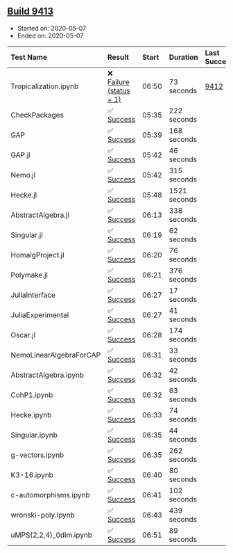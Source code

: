 ## [Build 9413](https://oscarci.mathematik.uni-kl.de/job/oscar/9413/)

* Started on: 2020-05-07
* Ended on: 2020-05-07

| Test Name    | Result | Start | Duration | Last Success | First Failure |
|:-------------|:-------|:------|:---------|:-------------|:--------------|
| Tropicalization.ipynb | ❌ [Failure (status = 1)](https://oscarci.mathematik.uni-kl.de/job/oscar/9413/artifact/logs/build-9413/Tropicalization.ipynb.log) | 06:50 | 73 seconds | [9412](https://oscarci.mathematik.uni-kl.de/job/oscar/9412/) | [9413](https://oscarci.mathematik.uni-kl.de/job/oscar/9413/) |
| CheckPackages | ✅ [Success](https://oscarci.mathematik.uni-kl.de/job/oscar/9413/artifact/logs/build-9413/CheckPackages.log) | 05:35 | 222 seconds |  |  |
| GAP | ✅ [Success](https://oscarci.mathematik.uni-kl.de/job/oscar/9413/artifact/logs/build-9413/GAP.log) | 05:39 | 168 seconds |  |  |
| GAP.jl | ✅ [Success](https://oscarci.mathematik.uni-kl.de/job/oscar/9413/artifact/logs/build-9413/GAP.jl.log) | 05:42 | 46 seconds |  |  |
| Nemo.jl | ✅ [Success](https://oscarci.mathematik.uni-kl.de/job/oscar/9413/artifact/logs/build-9413/Nemo.jl.log) | 05:42 | 315 seconds |  |  |
| Hecke.jl | ✅ [Success](https://oscarci.mathematik.uni-kl.de/job/oscar/9413/artifact/logs/build-9413/Hecke.jl.log) | 05:48 | 1521 seconds |  |  |
| AbstractAlgebra.jl | ✅ [Success](https://oscarci.mathematik.uni-kl.de/job/oscar/9413/artifact/logs/build-9413/AbstractAlgebra.jl.log) | 06:13 | 338 seconds |  |  |
| Singular.jl | ✅ [Success](https://oscarci.mathematik.uni-kl.de/job/oscar/9413/artifact/logs/build-9413/Singular.jl.log) | 06:19 | 62 seconds |  |  |
| HomalgProject.jl | ✅ [Success](https://oscarci.mathematik.uni-kl.de/job/oscar/9413/artifact/logs/build-9413/HomalgProject.jl.log) | 06:20 | 76 seconds |  |  |
| Polymake.jl | ✅ [Success](https://oscarci.mathematik.uni-kl.de/job/oscar/9413/artifact/logs/build-9413/Polymake.jl.log) | 06:21 | 376 seconds |  |  |
| JuliaInterface | ✅ [Success](https://oscarci.mathematik.uni-kl.de/job/oscar/9413/artifact/logs/build-9413/JuliaInterface.log) | 06:27 | 17 seconds |  |  |
| JuliaExperimental | ✅ [Success](https://oscarci.mathematik.uni-kl.de/job/oscar/9413/artifact/logs/build-9413/JuliaExperimental.log) | 06:27 | 41 seconds |  |  |
| Oscar.jl | ✅ [Success](https://oscarci.mathematik.uni-kl.de/job/oscar/9413/artifact/logs/build-9413/Oscar.jl.log) | 06:28 | 174 seconds |  |  |
| NemoLinearAlgebraForCAP | ✅ [Success](https://oscarci.mathematik.uni-kl.de/job/oscar/9413/artifact/logs/build-9413/NemoLinearAlgebraForCAP.log) | 06:31 | 33 seconds |  |  |
| AbstractAlgebra.ipynb | ✅ [Success](https://oscarci.mathematik.uni-kl.de/job/oscar/9413/artifact/logs/build-9413/AbstractAlgebra.ipynb.log) | 06:32 | 42 seconds |  |  |
| CohP1.ipynb | ✅ [Success](https://oscarci.mathematik.uni-kl.de/job/oscar/9413/artifact/logs/build-9413/CohP1.ipynb.log) | 06:32 | 63 seconds |  |  |
| Hecke.ipynb | ✅ [Success](https://oscarci.mathematik.uni-kl.de/job/oscar/9413/artifact/logs/build-9413/Hecke.ipynb.log) | 06:33 | 74 seconds |  |  |
| Singular.ipynb | ✅ [Success](https://oscarci.mathematik.uni-kl.de/job/oscar/9413/artifact/logs/build-9413/Singular.ipynb.log) | 06:35 | 44 seconds |  |  |
| g-vectors.ipynb | ✅ [Success](https://oscarci.mathematik.uni-kl.de/job/oscar/9413/artifact/logs/build-9413/g-vectors.ipynb.log) | 06:35 | 262 seconds |  |  |
| K3-16.ipynb | ✅ [Success](https://oscarci.mathematik.uni-kl.de/job/oscar/9413/artifact/logs/build-9413/K3-16.ipynb.log) | 06:40 | 80 seconds |  |  |
| c-automorphisms.ipynb | ✅ [Success](https://oscarci.mathematik.uni-kl.de/job/oscar/9413/artifact/logs/build-9413/c-automorphisms.ipynb.log) | 06:41 | 102 seconds |  |  |
| wronski-poly.ipynb | ✅ [Success](https://oscarci.mathematik.uni-kl.de/job/oscar/9413/artifact/logs/build-9413/wronski-poly.ipynb.log) | 06:43 | 439 seconds |  |  |
| uMPS(2,2,4)_0dim.ipynb | ✅ [Success](https://oscarci.mathematik.uni-kl.de/job/oscar/9413/artifact/logs/build-9413/uMPS-2-2-4-_0dim.ipynb.log) | 06:51 | 89 seconds |  |  |

